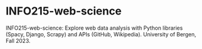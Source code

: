 # INFO215-web-science
INFO215-web-science: Explore web data analysis with Python libraries (Spacy, Django, Scrapy) and APIs (GitHub, Wikipedia). University of Bergen, Fall 2023.
